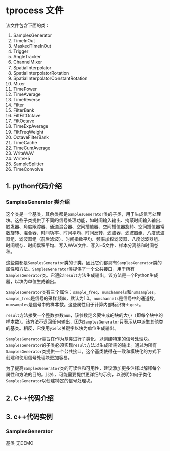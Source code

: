 # tprocess 文件

该文件包含下面的类：
1. SamplesGenerator
2. TimeInOut
3. MaskedTimeInOut
4. Trigger
5. AngleTracker
6. ChannelMixer
7. SpatialInterpolator
8. SpatialInterpolatorRotation
9. SpatialInterpolatorConstantRotation
10. Mixer
11. TimePower
12. TimeAverage
13. TimeReverse
14. Filter
15. FilterBank
16. FiltFiltOctave
17. FiltOctave
18. TimeExpAverage
19. FiltFreqWeight
20. OctaveFilterBank
21. TimeCache
22. TimeCumAverage
23. WriteWAV
24. WriteH5
25. SampleSplitter
26. TimeConvolve

## 1. python代码介绍

### SamplesGenerator 类介绍

这个类是一个基类，其余类都是`SamplesGenerator`类的子类，用于生成信号处理块。这些子类提供了不同的信号处理功能，如时间输入输出、掩蔽时间输入输出、触发器、角度跟踪器、通道混合器、空间插值器、空间插值器旋转、空间插值器常数旋转、混合器、时间功率、时间平均、时间反转、滤波器、滤波器组、八度滤波器组、滤波器组（前后滤波）、时间指数平均、频率加权滤波器、八度滤波器组、时间缓存、时间累积平均、写入WAV文件、写入H5文件、样本分离器和时间卷积。

这些类都是`SamplesGenerator`类的子类，因此它们都具有`SamplesGenerator`类的属性和方法。`SamplesGenerator`类提供了一个公共接口，用于所有`SamplesGenerator`类。它通过`result`方法生成输出，该方法是一个Python生成器，以块为单位生成输出。

`SamplesGenerator`类有三个属性：`sample_freq`、`numchannels`和`numsamples`。`sample_freq`是信号的采样频率，默认为1.0。`numchannels`是信号中的通道数，`numsamples`是信号中的样本数。这些属性用于计算内部标识符`digest`。

`result`方法接受一个整数参数`num`，该参数定义要生成的块的大小（即每个块中的样本数）。该方法不返回任何输出，因为`SamplesGenerator`只表示从中派生其他类的基类。相反，它使用`yield`关键字以块为单位生成输出。

`SamplesGenerator`类旨在作为基类进行子类化，以创建特定的信号处理块。`SamplesGenerator`的子类必须实现`result`方法以生成所需的输出。通过为所有`SamplesGenerator`类提供一个公共接口，这个基类使得在一致和模块化的方式下创建和使用信号处理块更加容易。

为了提高`SamplesGenerator`类的可读性和可用性，建议添加更多注释以解释每个属性和方法的目的。此外，可能需要提供更详细的示例，以说明如何子类化`SamplesGenerator`以创建特定的信号处理块。




## 2. C++代码介绍

## 3. c++代码实例

### SamplesGenerator 

基类 无DEMO
